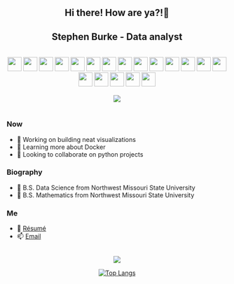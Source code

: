 <h2 align="center" >Hi there! How are ya?!👋</h2>
<h2 align="center" >Stephen Burke - Data analyst</h2>
<br/>

<div align="center">
  <img height="32" width="32" src="https://cdn.simpleicons.org/python" /> 
  <img height="32" width="32" src="https://cdn.simpleicons.org/markdown" />
  <img height="32" width="32" src="https://cdn.simpleicons.org/mysql" />
  <img height="32" width="32" src="https://cdn.simpleicons.org/linux" />
  <img height="32" width="32" src="https://cdn.simpleicons.org/ubuntu" />
  <img height="32" width="32" src="https://cdn.simpleicons.org/windows11" />
  <img height="32" width="32" src="https://cdn.simpleicons.org/gnubash" />
  <img height="32" width="32" src="https://cdn.simpleicons.org/powershell" />
  <img height="32" width="32" src="https://cdn.simpleicons.org/visualstudiocode" />
  <img height="32" width="32" src="https://cdn.simpleicons.org/jupyter" />
  <img height="32" width="32" src="https://cdn.simpleicons.org/git" />
  <img height="32" width="32" src="https://cdn.simpleicons.org/github" />
  <img height="32" width="32" src="https://cdn.simpleicons.org/numpy" />
  <img height="32" width="32" src="https://cdn.simpleicons.org/pandas" />
  <img height="32" width="32" src="https://cdn.simpleicons.org/scikitlearn" />
  <img height="32" width="32" src="https://cdn.simpleicons.org/plotly" />
  <img height="32" width="32" src="https://cdn.simpleicons.org/tableau" />
  <img height="32" width="32" src="https://cdn.simpleicons.org/kaggle" />
  <img height="32" width="32" src="https://cdn.simpleicons.org/microsoftexcel" />
</div>

<br/>

<div align="center">
  <a href="https://github.com/anuraghazra/github-readme-stats">
    <img align="center" src="https://github-readme-stats.vercel.app/api?username=StephenBurke&show_icons=true&theme=panda&hide_border=true" />
  </a>
</div>

<br/>

### Now

- 🔭 Working on building neat visualizations
- 🌱 Learning more about Docker
- 👯 Looking to collaborate on python projects

### Biography

- 📜 B.S. Data Science from Northwest Missouri State University
- 📜 B.S. Mathematics from Northwest Missouri State University

### Me

- :page_facing_up: [Résumé](https://docs.google.com/document/d/1uTOLB5-VQc5dWF9zdT6-eVQBLgSp7YYdaMguzKql6IA/edit?usp=sharing)
- :mailbox: [Email](mailto:burke.42analytics@gmail.com)

<br/>

<!--START_SECTION:waka-->
<div align="center">
  <a href="https://github.com/anuraghazra/github-readme-stats">
    <img align="center" src="https://github-readme-stats.vercel.app/api/wakatime?username=StephenBurke&show_icons=true&theme=panda&hide_border=true" />
  </a>
</div>
<!--END_SECTION:waka-->

<div align="center">
  
  [![Top Langs](https://github-readme-stats.vercel.app/api/top-langs/?username=StephenBurke&show_icons=true&theme=panda&layout=compact&hide_border=true)](https://github.com/anuraghazra/github-readme-stats)

</div>

